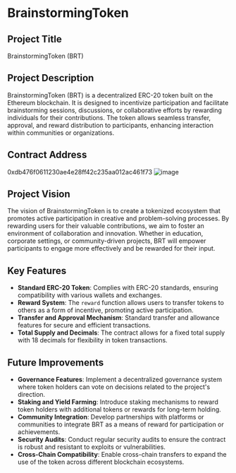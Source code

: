 # BrainstormingToken

## Project Title
BrainstormingToken (BRT)

## Project Description
BrainstormingToken (BRT) is a decentralized ERC-20 token built on the Ethereum blockchain. It is designed to incentivize participation and facilitate brainstorming sessions, discussions, or collaborative efforts by rewarding individuals for their contributions. The token allows seamless transfer, approval, and reward distribution to participants, enhancing interaction within communities or organizations.

## Contract Address
0xdb476f0611230ae4e28ff42c235aa012ac461f73
![image](https://github.com/user-attachments/assets/5cc8c01d-ff51-419a-a4d1-102b9235484f)


## Project Vision
The vision of BrainstormingToken is to create a tokenized ecosystem that promotes active participation in creative and problem-solving processes. By rewarding users for their valuable contributions, we aim to foster an environment of collaboration and innovation. Whether in education, corporate settings, or community-driven projects, BRT will empower participants to engage more effectively and be rewarded for their input.

## Key Features
- **Standard ERC-20 Token**: Complies with ERC-20 standards, ensuring compatibility with various wallets and exchanges.
- **Reward System**: The `reward` function allows users to transfer tokens to others as a form of incentive, promoting active participation.
- **Transfer and Approval Mechanism**: Standard transfer and allowance features for secure and efficient transactions.
- **Total Supply and Decimals**: The contract allows for a fixed total supply with 18 decimals for flexibility in token transactions.

## Future Improvements
- **Governance Features**: Implement a decentralized governance system where token holders can vote on decisions related to the project's direction.
- **Staking and Yield Farming**: Introduce staking mechanisms to reward token holders with additional tokens or rewards for long-term holding.
- **Community Integration**: Develop partnerships with platforms or communities to integrate BRT as a means of reward for participation or achievements.
- **Security Audits**: Conduct regular security audits to ensure the contract is robust and resistant to exploits or vulnerabilities.
- **Cross-Chain Compatibility**: Enable cross-chain transfers to expand the use of the token across different blockchain ecosystems.
